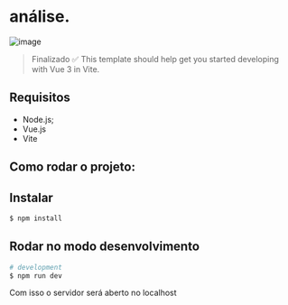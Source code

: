 # análise.
![image](https://github.com/LucasReb/frontend-analise/assets/54152996/aa84f321-69c3-44e7-b8b4-e2f8ed5f0649)
> Finalizado ✅
This template should help get you started developing with Vue 3 in Vite.

## Requisitos

- Node.js;
- Vue.js
- Vite

## Como rodar o projeto:

## Instalar

```bash
$ npm install
```

## Rodar no modo desenvolvimento

```bash
# development
$ npm run dev
```
Com isso o servidor será aberto no localhost
